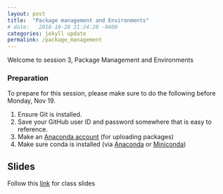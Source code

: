 ```yaml
---
layout: post
title:  "Package management and Environments"
# date:   2018-10-28 21:24:20 -0400
categories: jekyll update
permalink: /package_management
---
```


Welcome to session 3, Package Management and Environments

### Preparation
To prepare for this session, please make sure to do the following before
Monday, Nov 19.

1.  Ensure Git is installed.
2.  Save your GitHub user ID and password somewhere that is easy to reference.
3.  Make an [Anaconda account](https://anaconda.org) (for uploading packages)
4.  Make sure conda is installed (via [Anaconda](https://www.anaconda.com/download/) or [Miniconda](https://conda.io/miniconda.html))

## Slides
Follow this [link](https://drive.google.com/file/d/13cMlangB-wuk4uOxuCeWXxFNEXpjvvYD/view) for class slides
